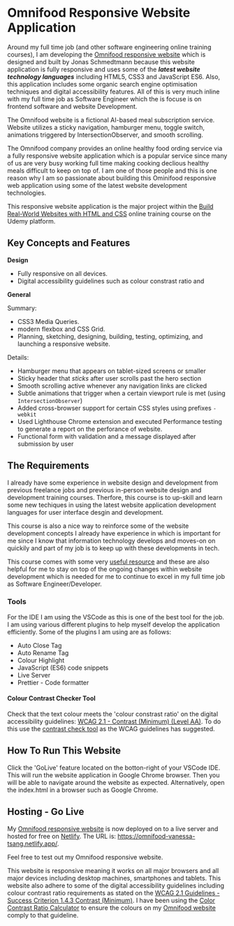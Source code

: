 # Omnifood Responsive Website Application

Around my full time job (and other software engineering online training courses), I am developing the [Omnifood responsive website](https://omnifood.dev/) which is designed and built by Jonas Schmedtmann because this website application is fully responsive and uses some of the **_latest website technology languages_** including HTML5, CSS3 and JavaScript ES6. Also, this application includes some organic search engine optimisation techniques and digital accessibility features. All of this is very much inline with my full time job as Software Engineer which the is focuse is on frontend software and website Development.

The Omnifood website is a fictional AI-based meal subscription service. Website utilizes a sticky navigation, hamburger menu, toggle switch, animations triggered by IntersectionObserver, and smooth scrolling.

The Omnifood company provides an online healthy food ording service via a fully responsive website application which is a popular service since many of us are very busy working full time making cooking declious healthy meals difficult to keep on top of. I am one of those people and this is one reason why I am so passionate about building this Ominifood responsive web application using some of the latest website development technologies.

This responsive website application is the major project within the [Build Real-World Websites with HTML and CSS](https://www.udemy.com/course/design-and-develop-a-killer-website-with-html5-and-css3/) online training course on the Udemy platform.

## Key Concepts and Features

**Design**

- Fully responsive on all devices.
- Digital accessibility guidelines such as colour constrast ratio and

**General**

Summary:

- CSS3 Media Queries.
- modern flexbox and CSS Grid.
- Planning, sketching, designing, building, testing, optimizing, and launching a responsive website.

Details:

- Hamburger menu that appears on tablet-sized screens or smaller
- Sticky header that _sticks_ after user scrolls past the hero section
- Smooth scrolling active whenever any navigation links are clicked
- Subtle animations that trigger when a certain viewport rule is met (using `IntersectionObserver`)
- Added cross-browser support for certain CSS styles using prefixes `-webkit`
- Used Lighthouse Chrome extension and executed Performance testing to generate a report on the perforance of website.
- Functional form with validation and a message displayed after submission by user

## The Requirements

I already have some experience in website design and development from previous freelance jobs and previous in-person website design and development training courses. Therfore, this course is to up-skill and learn some new techiques in using the latest website application development languages for user interface desgin and development.

This course is also a nice way to reinforce some of the website development concepts I already have experience in which is important for me since I know that information technology develops and moves-on on quickily and part of my job is to keep up with these developments in tech.

This course comes with some very [useful resource](https://codingheroes.io/resources/) and these are also helpful for me to stay on top of the ongoing changes within website development which is needed for me to continue to excel in my full time job as Software Engineer/Developer.

### Tools

For the IDE I am using the VSCode as this is one of the best tool for the job. I am using various different plugins to help myself develop the application efficiently. Some of the plugins I am using are as follows:

- Auto Close Tag
- Auto Rename Tag
- Colour Highlight
- JavaScript (ES6) code snippets
- Live Server
- Prettier - Code formatter

#### Colour Contrast Checker Tool

Check that the text colour meets the 'colour constrast ratio' on the digital accessibility guidelines: [WCAG 2.1 - Contrast (Minimum) (Level AA)](https://www.w3.org/WAI/WCAG21/Understanding/contrast-minimum.html). To do this use the [contrast check tool](https://webaim.org/resources/contrastchecker/) as the WCAG guidelines has suggested.

## How To Run This Website

Click the 'GoLive' feature located on the botton-right of your VSCode IDE. This will run the website application in Google Chrome browser. Then you will be able to navigate around the website as expected. Alternatively, open the index.html in a browser such as Google Chrome.

## Hosting - Go Live

My [Omnifood responsive website](https://omnifood-vanessa-tsang.netlify.app/) is now deployed on to a live server and hosted for free on [Netlify](https://app.netlify.com/). The URL is: https://omnifood-vanessa-tsang.netlify.app/.

Feel free to test out my Omnifood responsive website.

This website is responsive meaning it works on all major browsers and all major devices including desktop machines, smartphones and tablets. This website also adhere to some of the digital accessibility guidelines including colour contrast ratio requirements as stated on the [WCAG 2.1 Guidelines - Success Criterion 1.4.3 Contrast (Minimum)](https://www.w3.org/TR/WCAG/#contrast-minimum). I have been using the [Color Contrast Ratio Calculator](https://www.msfw.com/Services/ContrastRatioCalculator) to ensure the colours on my [Omnifood website](https://omnifood-vanessa-tsang.netlify.app/) comply to that guideline.
